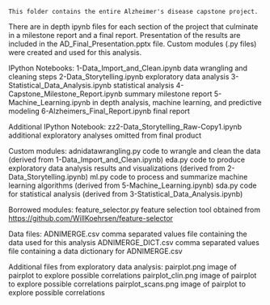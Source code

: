     This folder contains the entire Alzheimer's disease capstone project.
There are in depth ipynb files for each section of the project that culminate
in a milestone report and a final report. Presentation of the results are included
in the AD_Final_Presentation.pptx file. Custom modules (.py files) were created
and used for this analysis.

IPython Notebooks:
1-Data_Import_and_Clean.ipynb            data wrangling and cleaning steps
2-Data_Storytelling.ipynb                exploratory data analysis
3-Statistical_Data_Analysis.ipynb        statistical analysis
4-Capstone_Milestone_Report.ipynb        summary milestone report
5-Machine_Learning.ipynb                 in depth analysis, machine learning, and predictive modeling
6-Alzheimers_Final_Report.ipynb          final report

Additional IPython Notebook:
zz2-Data_Storytelling_Raw-Copy1.ipynb    additional exploratory analyses omitted from final product 

Custom modules:
adnidatawrangling.py         code to wrangle and clean the data (derived from 1-Data_Import_and_Clean.ipynb)
eda.py                       code to produce exploratory data analysis results and visualizations
                                    (derived from 2-Data_Storytelling.ipynb)
ml.py                        code to process and summarize machine learning algorithms
                                    (derived from 5-Machine_Learning.ipynb)
sda.py                       code for statistical analysis (derived from 3-Statistical_Data_Analysis.ipynb)

Borrowed modules:
feature_selector.py          feature selection tool obtained from https://github.com/WillKoehrsen/feature-selector

Data files:
ADNIMERGE.csv           comma separated values file containing the data used for this analysis
ADNIMERGE_DICT.csv      comma separated values file containing a data dictionary for ADNIMERGE.csv

Additional files from exploratory data analysis:
pairplot.png                image of pairplot to explore possible correlations
pairplot_clin.png           image of pairplot to explore possible correlations
pairplot_scans.png          image of pairplot to explore possible correlations
